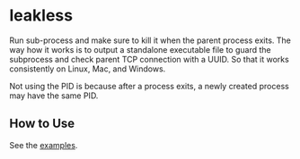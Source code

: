 # leakless

Run sub-process and make sure to kill it when the parent process exits.
The way how it works is to output a standalone executable file to guard the subprocess and check parent TCP connection with a UUID.
So that it works consistently on Linux, Mac, and Windows.

Not using the PID is because after a process exits, a newly created process may have the same PID.

## How to Use

See the [examples](example_test.go).
